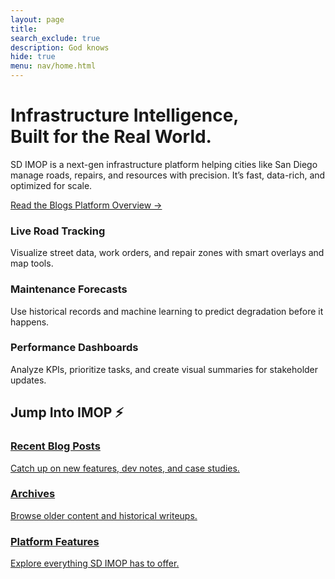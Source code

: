 ```yaml
---
layout: page
title:
search_exclude: true
description: God knows
hide: true
menu: nav/home.html
---
```


<div class="relative py-24 px-6 overflow-hidden max-w-6xl mx-auto">
  <!-- Glowing blob background -->
  <div class="absolute top-0 left-0 w-[600px] h-[600px] bg-gradient-to-br from-accent via-purple-800 to-transparent opacity-20 blur-3xl rounded-full animate-pulse-slow pointer-events-none z-0"></div>

  <!-- Hero content -->
  <div class="relative z-10 max-w-5xl mx-auto text-center space-y-8">
    <h1 class="text-5xl md:text-6xl font-extrabold text-transparent bg-clip-text bg-gradient-to-r from-white via-accent to-purple-400 animate-gradient-x">
      Infrastructure Intelligence, <br> Built for the Real World.
    </h1>
    <p class="text-lg text-gray-400 max-w-2xl mx-auto animate-slide-in">
      SD IMOP is a next-gen infrastructure platform helping cities like San Diego manage roads, repairs, and resources with precision. It’s fast, data-rich, and optimized for scale.
    </p>
    <div class="flex flex-col sm:flex-row justify-center gap-4 mt-4 animate-fade-in">
      <a href="{{site.baseurl}}/blogs" class="px-6 py-3 bg-accent text-white font-medium rounded-full shadow-lg hover:bg-white hover:text-accent border border-accent transition duration-300 transform hover:scale-105">
        Read the Blogs
      </a>
      <a href="#features" class="px-6 py-3 border-2 border-accent text-accent font-medium rounded-full hover:bg-accent hover:text-white transition">
        Platform Overview →
      </a>
    </div>
  </div>
</div>

<!-- Features section -->
<section id="features" class="py-20 px-6 max-w-6xl mx-auto space-y-14">
  <div class="grid grid-cols-1 sm:grid-cols-2 lg:grid-cols-3 gap-10">
    <div class="bg-neutralCard p-6 rounded-xl border border-white/10 hover:border-accent transition-all group">
      <div class="text-3xl text-accent mb-4"><i class="fas fa-road"></i></div>
      <h3 class="text-xl font-semibold group-hover:text-accent">Live Road Tracking</h3>
      <p class="text-gray-400 mt-2 text-sm">Visualize street data, work orders, and repair zones with smart overlays and map tools.</p>
    </div>
    <div class="bg-neutralCard p-6 rounded-xl border border-white/10 hover:border-accent transition-all group">
      <div class="text-3xl text-accent mb-4"><i class="fas fa-ruler-combined"></i></div>
      <h3 class="text-xl font-semibold group-hover:text-accent">Maintenance Forecasts</h3>
      <p class="text-gray-400 mt-2 text-sm">Use historical records and machine learning to predict degradation before it happens.</p>
    </div>
    <div class="bg-neutralCard p-6 rounded-xl border border-white/10 hover:border-accent transition-all group">
      <div class="text-3xl text-accent mb-4"><i class="fas fa-tachometer-alt"></i></div>
      <h3 class="text-xl font-semibold group-hover:text-accent">Performance Dashboards</h3>
      <p class="text-gray-400 mt-2 text-sm">Analyze KPIs, prioritize tasks, and create visual summaries for stakeholder updates.</p>
    </div>
  </div>
</section>

<!-- Quick links -->
<section class="py-20 px-6 max-w-6xl mx-auto">
  <h2 class="text-2xl font-bold text-white mb-8">Jump Into IMOP ⚡</h2>
  <div class="grid grid-cols-1 sm:grid-cols-2 lg:grid-cols-3 gap-6">
    <a href="{{site.baseurl}}/blogs" class="bg-neutralCard border border-white/10 hover:border-accent p-5 rounded-xl transition group">
      <h3 class="text-lg font-semibold text-white group-hover:text-accent">Recent Blog Posts</h3>
      <p class="text-gray-400 text-sm">Catch up on new features, dev notes, and case studies.</p>
    </a>
    <a href="{{site.baseurl}}/blogs" class="bg-neutralCard border border-white/10 hover:border-accent p-5 rounded-xl transition group">
      <h3 class="text-lg font-semibold text-white group-hover:text-accent">Archives</h3>
      <p class="text-gray-400 text-sm">Browse older content and historical writeups.</p>
    </a>
    <a href="#features" class="bg-neutralCard border border-white/10 hover:border-accent p-5 rounded-xl transition group">
      <h3 class="text-lg font-semibold text-white group-hover:text-accent">Platform Features</h3>
      <p class="text-gray-400 text-sm">Explore everything SD IMOP has to offer.</p>
    </a>
  </div>
</section>